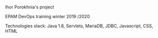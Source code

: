 Ihor Porokhnia's project
 

EPAM DevOps  training winter 2019 /2020

Technologies stack: Java 1.8, Servlets, MariaDB, JDBC, Javascript, CSS, HTML
